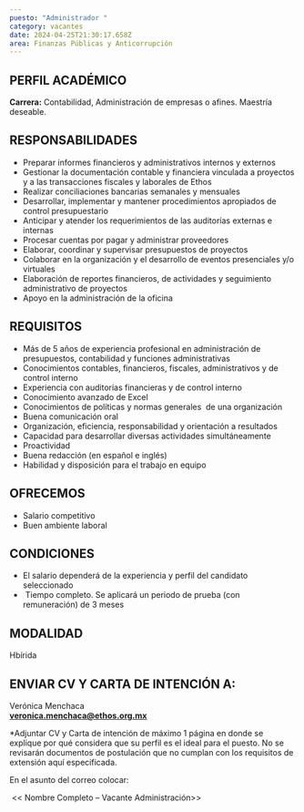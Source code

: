 ```yaml
---
puesto: "Administrador "
category: vacantes
date: 2024-04-25T21:30:17.658Z
area: Finanzas Públicas y Anticorrupción
---
```

<!--StartFragment-->

## PERFIL ACADÉMICO

**Carrera:** Contabilidad, Administración de empresas o afines. Maestría deseable.

<!--EndFragment-->

<!--StartFragment-->

## RESPONSABILIDADES

* Preparar informes financieros y administrativos internos y externos
* Gestionar la documentación contable y financiera vinculada a proyectos y a las transacciones fiscales y laborales de Ethos
* Realizar conciliaciones bancarias semanales y mensuales
* Desarrollar, implementar y mantener procedimientos apropiados de control presupuestario
* Anticipar y atender los requerimientos de las auditorías externas e internas
* Procesar cuentas por pagar y administrar proveedores
* Elaborar, coordinar y supervisar presupuestos de proyectos
* Colaborar en la organización y el desarrollo de eventos presenciales y/o virtuales
* Elaboración de reportes financieros, de actividades y seguimiento administrativo de proyectos
* Apoyo en la administración de la oficina

<!--EndFragment-->

<!--StartFragment-->

## REQUISITOS

* Más de 5 años de experiencia profesional en administración de presupuestos, contabilidad y funciones administrativas
* Conocimientos contables, financieros, fiscales, administrativos y de control interno
* Experiencia con auditorías financieras y de control interno
* Conocimiento avanzado  de Excel 
* Conocimientos de políticas y normas generales  de una organización
* Buena comunicación oral
* Organización, eficiencia, responsabilidad y orientación a resultados
* Capacidad para desarrollar diversas actividades simultáneamente
* Proactividad
* Buena redacción (en español e inglés)
* Habilidad y disposición para el trabajo en equipo

<!--EndFragment-->

<!--StartFragment-->

## OFRECEMOS

* Salario competitivo
* Buen ambiente laboral

<!--EndFragment-->

<!--StartFragment-->

## CONDICIONES

* El salario dependerá de la experiencia y perfil del candidato seleccionado
*  Tiempo completo. Se aplicará un periodo de prueba (con remuneración) de 3 meses

<!--EndFragment-->

<!--StartFragment-->

## MODALIDAD

Hbírida

<!--EndFragment-->

<!--StartFragment-->

## ENVIAR CV Y CARTA DE INTENCIÓN A:

Verónica Menchaca\
**veronica.menchaca@ethos.org.mx**

\*Adjuntar CV y Carta de intención de máximo 1 página en donde se explique por qué considera que su perfil es el ideal para el puesto. No se revisarán documentos de postulación que no cumplan con los requisitos de extensión aquí especificada.

En el asunto del correo colocar: 

 << Nombre Completo – Vacante Administración>>

<!--EndFragment-->